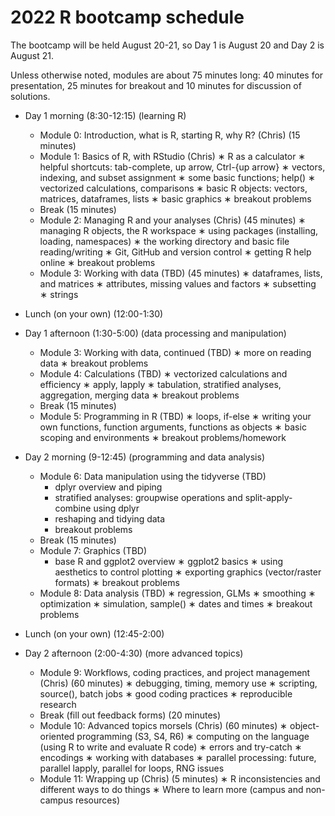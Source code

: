 # 2022 R bootcamp schedule
  

The bootcamp will be held August 20-21, so Day 1 is August 20 and 
Day 2 is August 21.

Unless otherwise noted, modules are about 75 minutes long: 40 
minutes for presentation, 25 minutes for breakout and 10 minutes 
for discussion of solutions.

- Day 1 morning (8:30-12:15) (learning R)

  - Module 0: Introduction, what is R, starting R, why R? (Chris) (15 minutes)
  - Module 1: Basics of R, with RStudio (Chris)
    ∗ R as a calculator
    ∗ helpful shortcuts: tab-complete, up arrow, Ctrl-{up arrow}
    ∗ vectors, indexing, and subset assignment
    ∗ some basic functions; help()
    ∗ vectorized calculations, comparisons
    ∗ basic R objects: vectors, matrices, dataframes, lists
    ∗ basic graphics
    ∗ breakout problems
  - Break (15 minutes)
  - Module 2: Managing R and your analyses (Chris) (45 minutes)
    ∗ managing R objects, the R workspace
    ∗ using packages (installing, loading, namespaces)
    ∗ the working directory and basic file reading/writing
    ∗ Git, GitHub and version control
    ∗ getting R help online 
    ∗ breakout problems
  - Module 3: Working with data (TBD) (45 minutes)
    ∗ dataframes, lists, and matrices
    ∗ attributes, missing values and factors
    ∗ subsetting
    ∗ strings

- Lunch (on your own) (12:00-1:30)
- Day 1 afternoon (1:30-5:00) (data processing and manipulation)

  - Module 3: Working with data, continued (TBD) 
    ∗ more on reading data
    ∗ breakout problems
  - Module 4: Calculations (TBD)
    ∗ vectorized calculations and efficiency
    ∗ apply, lapply
    ∗ tabulation, stratified analyses, aggregation, merging data
    ∗ breakout problems 
  -  Break (15 minutes)
  - Module 5: Programming in R (TBD)
    ∗ loops, if-else
    ∗ writing your own functions, function arguments, functions as objects
    ∗ basic scoping and environments
    ∗ breakout problems/homework

- Day 2 morning (9-12:45) (programming and data analysis)

  - Module 6: Data manipulation using the tidyverse (TBD)
    * dplyr overview and piping
    * stratified analyses: groupwise operations and split-apply-combine using dplyr
    * reshaping and tidying data
    * breakout problems
  - Break (15 minutes)
  - Module 7: Graphics (TBD)
    * base R and ggplot2 overview
    ∗ ggplot2 basics
    ∗ using aesthetics to control plotting
    ∗ exporting graphics (vector/raster formats)
    ∗ breakout problems 
  - Module 8: Data analysis (TBD) 
    ∗ regression, GLMs 
    ∗ smoothing
    ∗ optimization
    ∗ simulation, sample()
    ∗ dates and times
    ∗ breakout problems 

- Lunch (on your own) (12:45-2:00)
- Day 2 afternoon (2:00-4:30) (more advanced topics) 

  -  Module 9: Workflows, coding practices, and project management (Chris) (60 minutes)
    ∗ debugging, timing, memory use
    ∗ scripting, source(), batch jobs
    ∗ good coding practices
    ∗ reproducible research
  - Break (fill out feedback forms) (20 minutes)
  - Module 10: Advanced topics morsels (Chris) (60 minutes)
    ∗ object-oriented programming (S3, S4, R6)
    ∗ computing on the language (using R to write and evaluate R code)
    ∗ errors and try-catch
    ∗ encodings
    ∗ working with databases
    ∗ parallel processing: future, parallel lapply, parallel for loops, RNG issues
  - Module 11: Wrapping up (Chris) (5 minutes)
    ∗ R inconsistencies and different ways to do things 
    ∗ Where to learn more (campus and non-campus resources)

